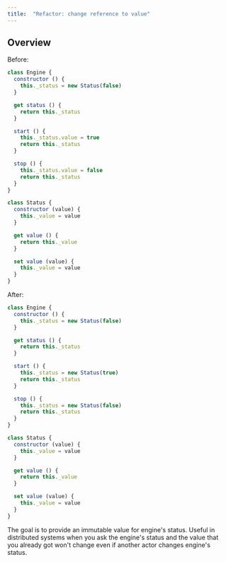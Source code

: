 ```yaml
---
title:  "Refactor: change reference to value"
---
```


## Overview

Before:
```js
class Engine {
  constructor () {
    this._status = new Status(false)
  }

  get status () {
    return this._status
  }

  start () {
    this._status.value = true
    return this._status
  }

  stop () {
    this._status.value = false
    return this._status
  }
}

class Status {
  constructor (value) {
    this._value = value
  }

  get value () {
    return this._value
  }

  set value (value) {
    this._value = value
  }
}
```

After:
```js
class Engine {
  constructor () {
    this._status = new Status(false)
  }

  get status () {
    return this._status
  }

  start () {
    this._status = new Status(true)
    return this._status
  }

  stop () {
    this._status = new Status(false)
    return this._status
  }
}

class Status {
  constructor (value) {
    this._value = value
  }

  get value () {
    return this._value
  }

  set value (value) {
    this._value = value
  }
}
```

The goal is to provide an immutable value for engine's status. Useful in distributed systems when you ask the engine's status and the value that you already got won't change even if another actor changes engine's status.
